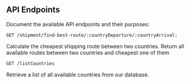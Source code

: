 ## API Endpoints

Document the available API endpoints and their purposes:

```code
GET /shipment/find-best-route/:countryDeparture/:countryArrival:
```

Calculate the cheapest shipping route between two countries. Return all available routes between two countries and cheapest one of them

```code
GET /listCountries
```

Retrieve a list of all available countries from our database.

